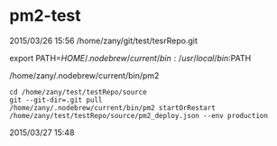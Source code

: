 # pm2-test

2015/03/26 15:56
/home/zany/git/test/tesrRepo.git

export PATH=$HOME/.nodebrew/current/bin:/usr/local/bin:$PATH

/home/zany/.nodebrew/current/bin/pm2


```
cd /home/zany/test/testRepo/source
git --git-dir=.git pull
/home/zany/.nodebrew/current/bin/pm2 startOrRestart /home/zany/test/testRepo/source/pm2_deploy.json --env production
```

2015/03/27 15:48
